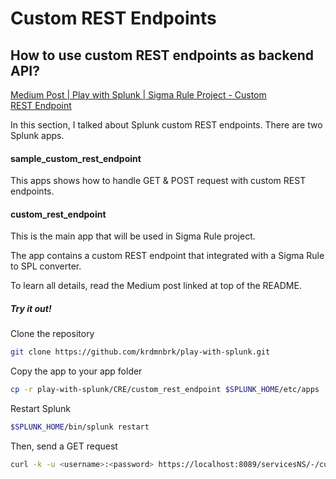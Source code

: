 # Custom REST Endpoints

## How to use custom REST endpoints as backend API?

[Medium Post | Play with Splunk | Sigma Rule Project - Custom REST Endpoint](https://krdmnbrk.medium.com/play-with-splunk-sigma-rule-project-custom-rest-endpoint-32a04edd02f0)

In this section, I talked about Splunk custom REST endpoints. There are two Splunk apps.

#### sample_custom_rest_endpoint

This apps shows how to handle GET & POST request with custom REST endpoints.

#### custom_rest_endpoint

This is the main app that will be used in Sigma Rule project.

The app contains a custom REST endpoint that integrated with a Sigma Rule to SPL converter.

To learn all details, read the Medium post linked at top of the README.

##### Try it out!

Clone the repository

```bash
git clone https://github.com/krdmnbrk/play-with-splunk.git
```

Copy the app to your app folder

```bash
cp -r play-with-splunk/CRE/custom_rest_endpoint $SPLUNK_HOME/etc/apps
```

Restart Splunk

```bash
$SPLUNK_HOME/bin/splunk restart
```

Then, send a GET request

```bash
curl -k -u <username>:<password> https://localhost:8089/servicesNS/-/custom_rest_endpoint/sigma/getRuleList
```